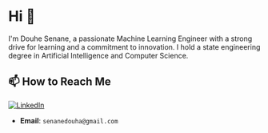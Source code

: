 # Hi 👋

I'm Douhe Senane, a passionate Machine Learning Engineer with a strong drive for learning and a commitment to innovation. I hold a state engineering degree in Artificial Intelligence and Computer Science.

## 📫 How to Reach Me

[![LinkedIn](https://img.shields.io/badge/LinkedIn-blue?style=flat&logo=linkedin&logoColor=white)](https://www.linkedin.com/in/douha-senane-666b15222)  
- **Email**: `senanedouha@gmail.com`
